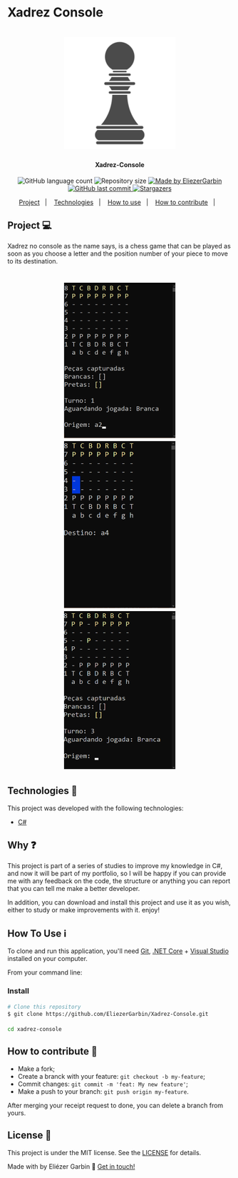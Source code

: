 # Xadrez Console
<h1 align="center">
    <img alt="Xadrez-Console" title="Xadrez-Console" src="https://github.com/EliezerGarbin/Xadrez-Console/blob/master/githubImg/peao.png" width="250px" />
</h1>

<h4 align="center"> 
	 Xadrez-Console  
</h4>

<p align="center">
  <img alt="GitHub language count" src="https://img.shields.io/github/languages/count/EliezerGarbin/Xadrez-Console?color=%2304D361">

  <img alt="Repository size" src="https://img.shields.io/github/repo-size/EliezerGarbin/xadrez-console">
	
  <a href="https://www.linkedin.com/in/eliezergarbin/">
    <img alt="Made by EliezerGarbin" src="https://img.shields.io/badge/made%20by-EliezerGarbin-%2304D361">
  </a>

  <a href="https://github.com/eliezergarbin/Xadrez-Console/commits/master">
    <img alt="GitHub last commit" src="https://img.shields.io/github/last-commit/EliezerGarbin/Xadrez-Console">
  </a>

   <a href="https://github.com/EliezerGarbin/Xadrez-Console/stargazers">
    <img alt="Stargazers" src="https://img.shields.io/github/stars/EliezerGarbin/Xadrez-Console?style=social">
  </a>
  
<p align="center">
  <a href="#-project">Project</a>&nbsp;&nbsp;&nbsp;|&nbsp;&nbsp;&nbsp;
  <a href="#rocket-Technologies">Technologies</a>&nbsp;&nbsp;&nbsp;|&nbsp;&nbsp;&nbsp;
  <a href="#-how-to-use">How to use</a>&nbsp;&nbsp;&nbsp;|&nbsp;&nbsp;&nbsp;
  <a href="#-how-to-contribute">How to contribute</a>&nbsp;&nbsp;&nbsp;|&nbsp;&nbsp;&nbsp;
</p>

## Project 💻

Xadrez no console as the name says, is a chess game that can be played as soon as you choose a letter and the position number of your piece to move to its destination.

<div>
  <h1 align="center">
    <img alt="Example" title="Example" src="https://github.com/EliezerGarbin/xadrez-console/blob/master/githubImg/inicio.png" width="250px" />
    <img alt="Example2" title="Example2" src="https://github.com/EliezerGarbin/xadrez-console/blob/master/githubImg/Movimento-de-peca1.png" width="250px" />
    <img alt="Example3" title="Example3" src="https://github.com/EliezerGarbin/xadrez-console/blob/master/githubImg/Movimento-de-peca2.png" width="250px" />
  </h1>
</div>

## Technologies :rocket:

This project was developed with the following technologies:

- [C#][csharp]

## Why ❓

This project is part of a series of studies to improve my knowledge in C#, and now it will be part of my portfolio, so I will be happy if you can provide me with any feedback on the code, the structure or anything you can report that you can tell me make a better developer.

In addition, you can download and install this project and use it as you wish, either to study or make improvements with it.
enjoy!

## How To Use :information_source:

To clone and run this application, you'll need [Git](https://git-scm.com), [.NET Core][dotnet] + [Visual Studio][vs]  installed on your computer.

From your command line:

### Install

```bash
# Clone this repository
$ git clone https://github.com/EliezerGarbin/Xadrez-Console.git

cd xadrez-console

```

## How to contribute 🤔

- Make a fork;
- Create a branck with your feature: `git checkout -b my-feature`;
- Commit changes: `git commit -m 'feat: My new feature'`;
- Make a push to your branch: `git push origin my-feature`.

After merging your receipt request to done, you can delete a branch from yours.

## License :memo:

This project is under the MIT license. See the [LICENSE](https://github.com/EliezerGarbin/NLW01-Booster/blob/master/LICENSE) for details.

Made with by Eliézer Garbin :wave: [Get in touch!](https://www.linkedin.com/in/eliezergarbin/)

[csharp]: https://docs.microsoft.com/pt-br/dotnet/csharp/
[vs]: https://visualstudio.microsoft.com/pt-br/downloads/
[dotnet]: https://dotnet.microsoft.com/download
